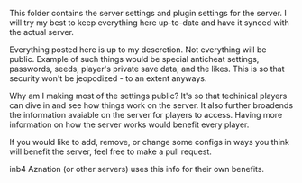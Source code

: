 This folder contains the server settings and plugin settings for the server. I will try my best to keep everything here up-to-date and have it synced with the actual server.

Everything posted here is up to my descretion. Not everything will be public. Example of such things would be special anticheat settings,
passwords, seeds, player's private save data, and the likes. This is so that security won't be jeopodized - to an extent anyways.

Why am I making most of the settings public? It's so that techinical players can dive in and see how things work on the server.
It also further broadends the information avaiable on the server for players to access. Having more information on how the server works would benefit every player.

If you would like to add, remove, or change some configs in ways you think will benefit the server, feel free to make a pull request.














inb4 Aznation (or other servers) uses this info for their own benefits.


